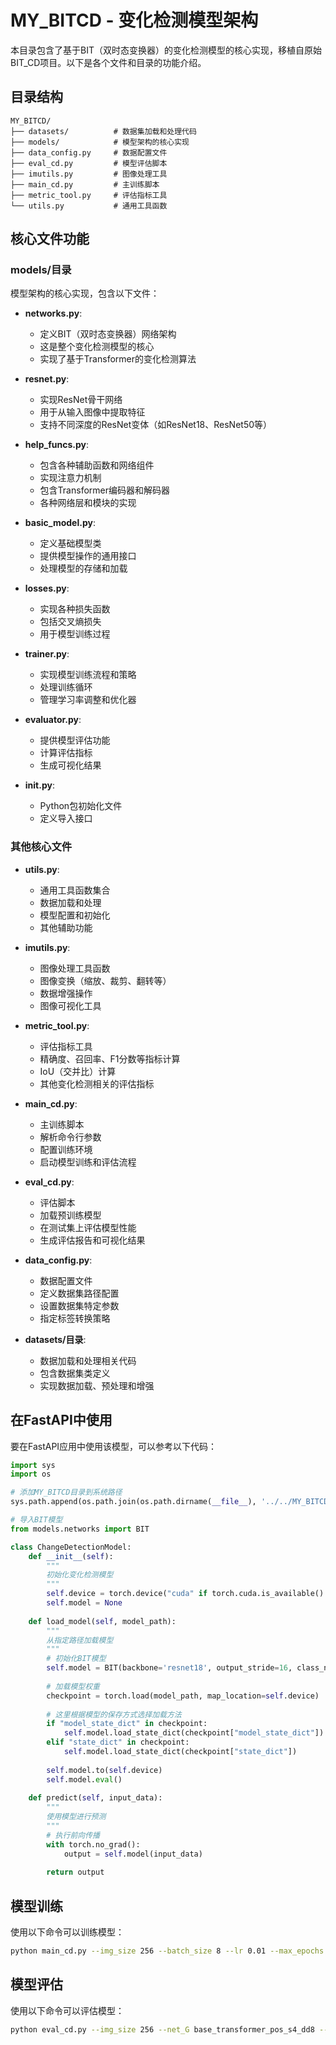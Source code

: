 # MY_BITCD - 变化检测模型架构

本目录包含了基于BIT（双时态变换器）的变化检测模型的核心实现，移植自原始BIT_CD项目。以下是各个文件和目录的功能介绍。

## 目录结构

```
MY_BITCD/
├── datasets/          # 数据集加载和处理代码
├── models/            # 模型架构的核心实现
├── data_config.py     # 数据配置文件
├── eval_cd.py         # 模型评估脚本
├── imutils.py         # 图像处理工具
├── main_cd.py         # 主训练脚本
├── metric_tool.py     # 评估指标工具
└── utils.py           # 通用工具函数
```

## 核心文件功能

### models/目录

模型架构的核心实现，包含以下文件：

- **networks.py**: 
  - 定义BIT（双时态变换器）网络架构
  - 这是整个变化检测模型的核心
  - 实现了基于Transformer的变化检测算法

- **resnet.py**: 
  - 实现ResNet骨干网络
  - 用于从输入图像中提取特征
  - 支持不同深度的ResNet变体（如ResNet18、ResNet50等）

- **help_funcs.py**: 
  - 包含各种辅助函数和网络组件
  - 实现注意力机制
  - 包含Transformer编码器和解码器
  - 各种网络层和模块的实现

- **basic_model.py**: 
  - 定义基础模型类
  - 提供模型操作的通用接口
  - 处理模型的存储和加载

- **losses.py**: 
  - 实现各种损失函数
  - 包括交叉熵损失
  - 用于模型训练过程

- **trainer.py**: 
  - 实现模型训练流程和策略
  - 处理训练循环
  - 管理学习率调整和优化器

- **evaluator.py**: 
  - 提供模型评估功能
  - 计算评估指标
  - 生成可视化结果

- **__init__.py**: 
  - Python包初始化文件
  - 定义导入接口

### 其他核心文件

- **utils.py**: 
  - 通用工具函数集合
  - 数据加载和处理
  - 模型配置和初始化
  - 其他辅助功能

- **imutils.py**: 
  - 图像处理工具函数
  - 图像变换（缩放、裁剪、翻转等）
  - 数据增强操作
  - 图像可视化工具

- **metric_tool.py**: 
  - 评估指标工具
  - 精确度、召回率、F1分数等指标计算
  - IoU（交并比）计算
  - 其他变化检测相关的评估指标

- **main_cd.py**: 
  - 主训练脚本
  - 解析命令行参数
  - 配置训练环境
  - 启动模型训练和评估流程

- **eval_cd.py**: 
  - 评估脚本
  - 加载预训练模型
  - 在测试集上评估模型性能
  - 生成评估报告和可视化结果

- **data_config.py**: 
  - 数据配置文件
  - 定义数据集路径配置
  - 设置数据集特定参数
  - 指定标签转换策略

- **datasets/目录**: 
  - 数据加载和处理相关代码
  - 包含数据集类定义
  - 实现数据加载、预处理和增强

## 在FastAPI中使用

要在FastAPI应用中使用该模型，可以参考以下代码：

```python
import sys
import os

# 添加MY_BITCD目录到系统路径
sys.path.append(os.path.join(os.path.dirname(__file__), '../../MY_BITCD'))

# 导入BIT模型
from models.networks import BIT

class ChangeDetectionModel:
    def __init__(self):
        """
        初始化变化检测模型
        """
        self.device = torch.device("cuda" if torch.cuda.is_available() else "cpu")
        self.model = None
        
    def load_model(self, model_path):
        """
        从指定路径加载模型
        """
        # 初始化BIT模型
        self.model = BIT(backbone='resnet18', output_stride=16, class_num=2)
        
        # 加载模型权重
        checkpoint = torch.load(model_path, map_location=self.device)
        
        # 这里根据模型的保存方式选择加载方法
        if "model_state_dict" in checkpoint:
            self.model.load_state_dict(checkpoint["model_state_dict"])
        elif "state_dict" in checkpoint:
            self.model.load_state_dict(checkpoint["state_dict"])
        
        self.model.to(self.device)
        self.model.eval()
        
    def predict(self, input_data):
        """
        使用模型进行预测
        """
        # 执行前向传播
        with torch.no_grad():
            output = self.model(input_data)
            
        return output
```

## 模型训练

使用以下命令可以训练模型：

```bash
python main_cd.py --img_size 256 --batch_size 8 --lr 0.01 --max_epochs 200 --net_G base_transformer_pos_s4_dd8 --gpu_ids 0 --data_name quick_start
```

## 模型评估

使用以下命令可以评估模型：

```bash
python eval_cd.py --img_size 256 --net_G base_transformer_pos_s4_dd8 --gpu_ids 0 --checkpoint_name YOUR_MODEL_PATH
``` 